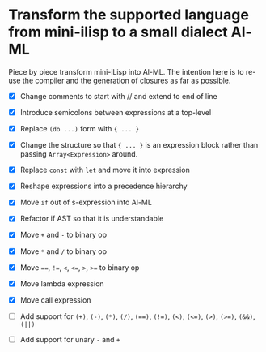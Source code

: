 # Transform the supported language from mini-ilisp to a small dialect Al-ML

Piece by piece transform mini-iLisp into Al-ML.  The intention here is to re-use the compiler and the generation of closures as far as possible.

- [X] Change comments to start with // and extend to end of line
- [X] Introduce semicolons between expressions at a top-level
- [X] Replace `(do ...)` form with `{ ... }`
- [X] Change the structure so that `{ ... }` is an expression block rather than passing `Array<Expression>` around.
- [X] Replace `const` with `let` and move it into expression
- [X] Reshape expressions into a precedence hierarchy
- [X] Move `if` out of s-expression into Al-ML
- [X] Refactor if AST so that it is understandable
- [X] Move `+` and `-` to binary op
- [X] Move `*` and `/` to binary op
- [X] Move `==`, `!=`, `<`, `<=`, `>`, `>=` to binary op
- [X] Move lambda expression
- [X] Move call expression
- [ ] Add support for `(+)`, `(-)`, `(*)`, `(/)`, `(==)`, `(!=)`, `(<)`, `(<=)`, `(>)`, `(>=)`, `(&&)`, `(||)`
- [ ] Add support for unary `-` and `+`

- [ ] Defect with comments - see euler-001 sample
